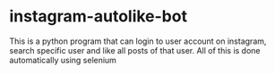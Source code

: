# instagram-autolike-bot
This is a python program that can login to user account on instagram, search specific user and like all posts of that user. All of this is done automatically using selenium
